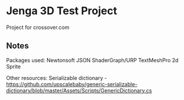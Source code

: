 # Jenga 3D Test Project
Project for crossover.com

## Notes
Packages used:
Newtonsoft JSON 
ShaderGraph/URP
TextMeshPro
2d Sprite

Other resources:
Serializable dictionary - https://github.com/upscalebaby/generic-serializable-dictionary/blob/master/Assets/Scripts/GenericDictionary.cs
